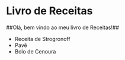 
# Livro de Receitas #

##Olá, bem vindo ao meu livro de Receitas!##

 - Receita de Strogronoff
 - Pavê
 - Bolo de Cenoura